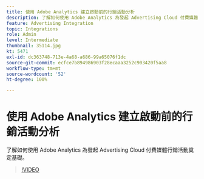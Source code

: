 ```yaml
---
title: 使用 Adobe Analytics 建立啟動前的行銷活動分析
description: 了解如何使用 Adobe Analytics 為發起 Advertising Cloud 付費媒體行銷活動奠定基礎。
feature: Advertising Integration
topic: Integrations
role: Admin
level: Intermediate
thumbnail: 35114.jpg
kt: 5471
exl-id: dc363748-713e-4a68-a686-99a65076f1dc
source-git-commit: ecfce7b894986903f28ecaaa3252c903420f5aa8
workflow-type: tm+mt
source-wordcount: '52'
ht-degree: 100%

---
```


# 使用 Adobe Analytics 建立啟動前的行銷活動分析

了解如何使用 Adobe Analytics 為發起 Advertising Cloud 付費媒體行銷活動奠定基礎。

>[!VIDEO](https://video.tv.adobe.com/v/35114/?quality=12&learn=on)
